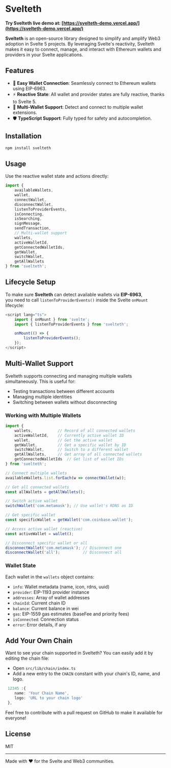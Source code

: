 # Svelteth

**Try Svelteth live demo at: [https://svelteth-demo.vercel.app/](https://svelteth-demo.vercel.app/)**

**Svelteth** is an open-source library designed to simplify and amplify Web3 adoption in Svelte 5 projects. By leveraging Svelte's reactivity, Svelteth makes it easy to connect, manage, and interact with Ethereum wallets and providers in your Svelte applications.

## Features

- 🔗 **Easy Wallet Connection**: Seamlessly connect to Ethereum wallets using EIP-6963.
- ⚡ **Reactive State**: All wallet and provider states are fully reactive, thanks to Svelte 5.
- 🦊 **Multi-Wallet Support**: Detect and connect to multiple wallet extensions.
- 🛡️ **TypeScript Support**: Fully typed for safety and autocompletion.

## Installation

```bash
npm install svelteth
```

## Usage

Use the reactive wallet state and actions directly:

```typescript
import {
	availableWallets,
	wallet,
	connectWallet,
	disconnectWallet,
	listenToProviderEvents,
	isConnecting,
	isSearching,
	signMessage,
	sendTransaction,
	// Multi-wallet support
	wallets,
	activeWalletId,
	getConnectedWalletIds,
	getWallet,
	switchWallet,
	getAllWallets
} from 'svelteth';
```

## Lifecycle Setup

To make sure **Svelteth** can detect available wallets via **EIP-6963**,  
you need to call `listenToProviderEvents()` inside the Svelte `onMount` lifecycle:

```typescript
<script lang="ts">
	import { onMount } from 'svelte';
	import { listenToProviderEvents } from 'svelteth';

	onMount(() => {
		listenToProviderEvents();
	});
</script>
```

## Multi-Wallet Support

Svelteth supports connecting and managing multiple wallets simultaneously. This is useful for:
- Testing transactions between different accounts
- Managing multiple identities
- Switching between wallets without disconnecting

### Working with Multiple Wallets

```typescript
import { 
	wallets,           // Record of all connected wallets
	activeWalletId,    // Currently active wallet ID
	wallet,            // Get the active wallet
	getWallet,         // Get a specific wallet by ID
	switchWallet,      // Switch to a different wallet
	getAllWallets,     // Get array of all connected wallets
	getConnectedWalletIds  // Get list of wallet IDs
} from 'svelteth';

// Connect multiple wallets
availableWallets.list.forEach(w => connectWallet(w));

// Get all connected wallets
const allWallets = getAllWallets();

// Switch active wallet
switchWallet('com.metamask'); // Use wallet's RDNS as ID

// Get specific wallet
const specificWallet = getWallet('com.coinbase.wallet');

// Access active wallet (reactive)
const activeWallet = wallet();

// Disconnect specific wallet or all
disconnectWallet('com.metamask'); // Disconnect one
disconnectWallet('all');          // Disconnect all
```

### Wallet State

Each wallet in the `wallets` object contains:
- `info`: Wallet metadata (name, icon, rdns, uuid)
- `provider`: EIP-1193 provider instance
- `addresses`: Array of wallet addresses
- `chainId`: Current chain ID
- `balance`: Current balance in wei
- `gas`: EIP-1559 gas estimates (baseFee and priority fees)
- `isConnected`: Connection status
- `error`: Error details, if any

## Add Your Own Chain

Want to see your chain supported in Svelteth? You can easily add it by editing the chain file:

- Open `src/lib/chain/index.ts`
- Add a new entry to the `CHAIN` constant with your chain's ID, name, and logo.

```typescript
 12345 :{
	name: 'Your Chain Name',
	logo: 'URL to your chain logo'
 },
```

Feel free to contribute with a pull request on GitHub to make it available for everyone!

## License

MIT

---

Made with ❤️ for the Svelte and Web3 communities.
